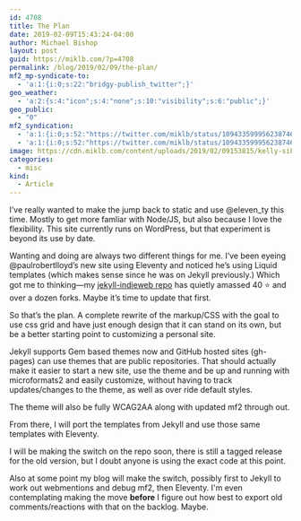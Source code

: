 ```yaml
---
id: 4708
title: The Plan
date: 2019-02-09T15:43:24-04:00
author: Michael Bishop
layout: post
guid: https://miklb.com/?p=4708
permalink: /blog/2019/02/09/the-plan/
mf2_mp-syndicate-to:
  - 'a:1:{i:0;s:22:"bridgy-publish_twitter";}'
geo_weather:
  - 'a:2:{s:4:"icon";s:4:"none";s:10:"visibility";s:6:"public";}'
geo_public:
  - "0"
mf2_syndication:
  - 'a:1:{i:0;s:52:"https://twitter.com/miklb/status/1094335999562387462";}'
  - 'a:1:{i:0;s:52:"https://twitter.com/miklb/status/1094335999562387462";}'
image: https://cdn.miklb.com/content/uploads/2019/02/09153815/kelly-sikkema-592847-unsplash.jpg
categories:
  - misc
kind:
  - Article
---
```

I’ve really wanted to make the jump back to static and use @eleven_ty this time. Mostly to get more famliar with Node/JS, but also because I love the flexibility. This site currently runs on WordPress, but that experiment is beyond its use by date.

Wanting and doing are always two different things for me. I’ve been eyeing @paulrobertlloyd’s new site using Eleventy and noticed he’s using Liquid templates (which makes sense since he was on Jekyll previously.) Which got me to thinking—my [jekyll-indieweb repo](https://github.com/miklb/jekyll-indieweb) has quietly amassed 40 ⭐ and over a dozen forks. Maybe it’s time to update that first.

So that’s the plan. A complete rewrite of the markup/CSS with the goal to use css grid and have just enough design that it can stand on its own, but be a better starting point to customizing a personal site.

Jekyll supports Gem based themes now and GitHub hosted sites (gh-pages) can use themes that are public repositories. That should actually make it easier to start a new site, use the theme and be up and running with microformats2 and easily customize, without having to track updates/changes to the theme, as well as over ride default styles.

The theme will also be fully WCAG2AA along with updated mf2 through out.

From there, I will port the templates from Jekyll and use those same templates with Eleventy.

I will be making the switch on the repo soon, there is still a tagged release for the old version, but I doubt anyone is using the exact code at this point.


Also at some point my blog will make the switch, possibly first to Jekyll to work out webmentions and debug mf2, then Eleventy. I'm even contemplating making the move **before** I figure out how best to export old comments/reactions with that on the backlog. Maybe.